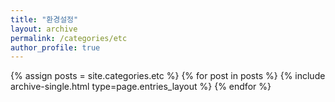 ```yaml
---
title: "환경설정"
layout: archive
permalink: /categories/etc
author_profile: true
---
```


{% assign posts = site.categories.etc %}
{% for post in posts %} {% include archive-single.html type=page.entries_layout %} {% endfor %}
